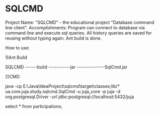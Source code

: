 SQLCMD
======

Project Name: "SQLCMD" - the educational project "Database command line client".
Accomplishments: Program can connect to database via command line and execute sql queries.
All history queries are saved for reusing without typing again. Ant build is done.

How to use:

1)Ant Build

SQLCMD
------build
-----------jar
--------------SqlCmd.jar

2)CMD

java -cp E:\Java\IdeaProject\sqlcmd\target\classes;lib/* ua.com.juja.study.sqlcmd.SqlCmd
-u juja_core -p juja -d org.postgresql.Driver -url jdbc:postgresql://localhost:5432/juja

select * from participations;